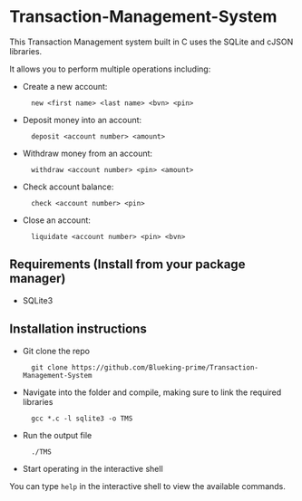 # Transaction-Management-System

This Transaction Management system built in C uses the SQLite and cJSON libraries.

It allows you to perform multiple operations including:

- Create a new account:

        new <first name> <last name> <bvn> <pin>

- Deposit money into an account:

        deposit <account number> <amount>

- Withdraw money from an account:

        withdraw <account number> <pin> <amount>

- Check account balance:

        check <account number> <pin>
- Close an account:

        liquidate <account number> <pin> <bvn>

## Requirements (Install from your package manager)

- SQLite3

## Installation instructions

- Git clone the repo

        git clone https://github.com/Blueking-prime/Transaction-Management-System

- Navigate into the folder and compile, making sure to link the required libraries

        gcc *.c -l sqlite3 -o TMS

- Run the output file

        ./TMS

- Start operating in the interactive shell

You can type ```help``` in the interactive shell to view the available commands.
